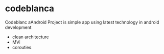 # codeblanca
Codeblanc aAndroid Project  is simple app using latest technology in android development

- clean architecture
- MVI
- corouties
 
